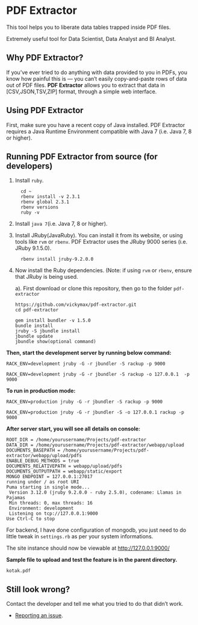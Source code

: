 
# PDF Extractor

This tool helps you to liberate data tables trapped inside PDF files.

Extremely useful tool for Data Scientist, Data Analyst and BI Analyst.

## Why PDF Extractor?

If you’ve ever tried to do anything with data provided to you in PDFs, you
know how painful this is — you can’t easily copy-and-paste rows of data out
of PDF files. **PDF Extractor** allows you to extract that data in [CSV,JSON,TSV,ZIP] format, through
a simple web interface.

## Using PDF Extractor

First, make sure you have a recent copy of Java installed. PDF Extractor requires
a Java Runtime Environment compatible with Java 7 (i.e. Java 7, 8 or higher).


## Running PDF Extractor from source (for developers)

1. Install `ruby`. 
    ~~~
      cd ~
      rbenv install -v 2.3.1
      rbenv global 2.3.1
      rbenv versions
      ruby -v
    ~~~

2. Install `java 7`(i.e. Java 7, 8 or higher).

3. Install JRuby(JavaRuby). You can install it from its website, or using tools like
   `rvm` or `rbenv`. PDF Extractor uses the JRuby 9000 series (i.e. JRuby 9.1.5.0).
    ~~~
      rbenv install jruby-9.2.0.0
    ~~~

4. Now install the Ruby dependencies. (Note: if using `rvm` or
   `rbenv`, ensure that JRuby is being used.

    a). First download or clone this repository, then go to the folder `pdf-extractor`
    ~~~
    https://github.com/vickymax/pdf-extractor.git
    cd pdf-extractor

    gem install bundler -v 1.5.0
    bundle install
    jruby -S jbundle install
    jbundle update
    jbundle show(optional command)
    ~~~

**Then, start the development server by running below command:**

    RACK_ENV=development jruby -G -r jbundler -S rackup -p 9000
  
    RACK_ENV=development jruby -G -r jbundler -S rackup -o 127.0.0.1  -p 9000


**To run in production mode:** 

    RACK_ENV=production jruby -G -r jbundler -S rackup -p 9000

    RACK_ENV=production jruby -G -r jbundler -S -o 127.0.0.1 rackup -p 9000

**After server start, you will see all details on console:**
~~~
ROOT_DIR = /home/yourusername/Projects/pdf-extractor
DATA_DIR = /home/yourusername/Projects/pdf-extractor/webapp/upload
DOCUMENTS_BASEPATH = /home/yourusername/Projects/pdf-extractor/webapp/upload/pdfs
ENABLE_DEBUG_METHODS = true
DOCUMENTS_RELATIVEPATH = webapp/upload/pdfs
DOCUMENTS_OUTPUTPATH = webapp/static/export
MONGO ENDPOINT = 127.0.0.1:27017
running under / as root URI
Puma starting in single mode...
 Version 3.12.0 (jruby 9.2.0.0 - ruby 2.5.0), codename: Llamas in Pajamas
 Min threads: 0, max threads: 16
 Environment: development
 Listening on tcp://127.0.0.1:9000
Use Ctrl-C to stop
~~~

For backend, I have done configuration of mongodb, you just need to do little tweak in `settings.rb` as per your system informations.

The site instance should now be viewable at http://127.0.0.1:9000/

**Sample file to upload and test the feature is in the parent directory.**

    kotak.pdf

## Still look wrong? 

Contact the developer and tell me what you tried to do that didn’t work.

- [Reporting an issue](https://github.com/vickymax/pdf-extractor/issues/new).

    